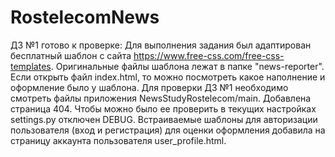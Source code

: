 # RostelecomNews
ДЗ №1 готово к проверке:</n>
Для выполнения задания был адаптирован бесплатный шаблон с сайта https://www.free-css.com/free-css-templates. Оригинальные файлы шаблона лежат в папке "news-reporter". Если открыть файл index.html, то можно посмотреть какое наполнение и оформление было у шаблона.
Для проверки ДЗ №1 необходимо смотреть файлы приложения NewsStudyRostelecom/main.
Добавлена страница 404. Чтобы можно было ее проверить в текущих настройках settings.py отключен DEBUG.
Встраиваемые шаблоны для авторизации пользователя (вход и регистрация) для оценки оформления добавила на страницу аккаунта пользователя user_profile.html.

